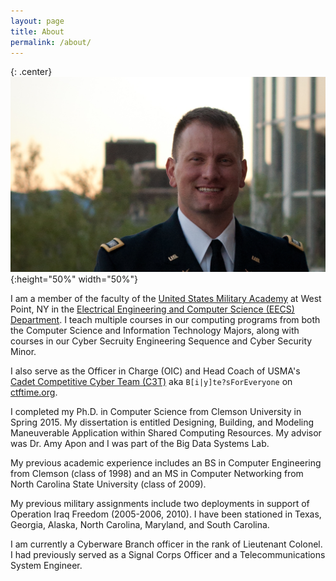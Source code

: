 ```yaml
---
layout: page
title: About
permalink: /about/
---
```


{: .center}
![](/assets/pics/me.jpg){:height="50%" width="50%"}

I am a member of the faculty of the [United States Military Academy](http://www.usma.edu) at West Point, NY in the [Electrical Engineering and Computer Science (EECS) Department](http://www.usma.edu/eecs). I teach multiple courses in our computing programs from both the Computer Science and Information Technology Majors, along with courses in our Cyber Secruity Engineering Sequence and Cyber Security Minor.

I also serve as the Officer in Charge (OIC) and Head Coach of USMA's [Cadet Competitive Cyber Team (C3T)](http://www.usma.edu/crc/sitepages/c3t.aspx) aka `B[i|y]te?sForEveryone` on [ctftime.org](http://www.ctftime.org/).

I completed my Ph.D. in Computer Science from Clemson University in Spring 2015. My dissertation is entitled Designing, Building, and Modeling Maneuverable Application within Shared Computing Resources. My advisor was Dr. Amy Apon and I was part of the Big Data Systems Lab. 

My previous academic experience includes an BS in Computer Engineering from Clemson (class of 1998) and an MS in Computer Networking from North Carolina State University (class of 2009). 

My previous military assignments include two deployments in support of Operation Iraq Freedom (2005-2006, 2010). I have been stationed in Texas, Georgia, Alaska, North Carolina, Maryland, and South Carolina. 

I am currently a Cyberware Branch officer in the rank of Lieutenant Colonel. I had previously served as a Signal Corps Officer and a Telecommunications System Engineer.
